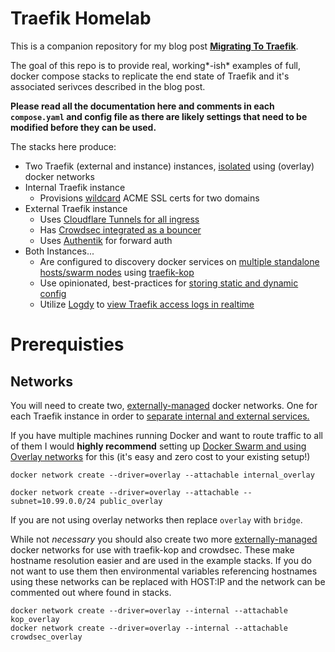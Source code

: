 # Traefik Homelab

This is a companion repository for my blog post [**Migrating To Traefik**](https://blog.foxxmd.dev/posts/migrating-to-traefik/).

The goal of this repo is to provide real, working*-ish* examples of full, docker compose stacks to replicate the end state of Traefik and it's associated serivces described in the blog post. 

**Please read all the documentation here and comments in each `compose.yaml` and config file as there are likely settings that need to be modified before they can be used.**

The stacks here produce:

* Two Traefik (external and instance) instances, [isolated](https://blog.foxxmd.dev/posts/migrating-to-traefik/##by-isolated-docker-network) using (overlay) docker networks
* Internal Traefik instance
  * Provisions [wildcard](https://blog.foxxmd.dev/posts/migrating-to-traefik/#wildcards) ACME SSL certs for two domains
* External Traefik instance
  * Uses [Cloudflare Tunnels for all ingress](https://blog.foxxmd.dev/posts/migrating-to-traefik/#cloudflare-tunnels-integration)
  * Has [Crowdsec integrated as a bouncer](http://blog.foxxmd.dev/posts/migrating-to-traefik/#crowdsec-integration)
  * Uses [Authentik](https://blog.foxxmd.dev/posts/migrating-to-traefik/#authentik-integration) for forward auth
* Both Instances...
  * Are configured to discovery docker services on [multiple standalone hosts/swarm nodes](http://localhost:4000/posts/migrating-to-traefik/#multi-host-docker-discovery) using [traefik-kop](https://github.com/jittering/traefik-kop)
  * Use opinionated, best-practices for [storing static and dynamic config](https://blog.foxxmd.dev/posts/migrating-to-traefik/#staticdynamic-config-best-practices)
  * Utilize [Logdy](https://logdy.dev) to [view Traefik access logs in realtime](https://blog.foxxmd.dev/posts/migrating-to-traefik/#viewing-realtime-logs)

# Prerequisties

## Networks

You will need to create two, [externally-managed](https://docs.docker.com/reference/cli/docker/network/create/) docker networks. One for each Traefik instance in order to [separate internal and external services.](https://blog.foxxmd.dev/posts/migrating-to-traefik/#separating-internalexternal-services)

If you have multiple machines running Docker and want to route traffic to all of them I would **highly recommend** setting up [Docker Swarm and using Overlay networks](https://blog.foxxmd.dev/posts/migrating-to-traefik/#swarm-and-overlay) for this (it's easy and zero cost to your existing setup!)

```shell
docker network create --driver=overlay --attachable internal_overlay
```
```shell
docker network create --driver=overlay --attachable --subnet=10.99.0.0/24 public_overlay
```

If you are not using overlay networks then replace `overlay` with `bridge`.

While not *necessary* you should also create two more [externally-managed](https://docs.docker.com/reference/cli/docker/network/create/) docker networks for use with traefik-kop and crowdsec. These make hostname resolution easier and are used in the example stacks. If you do not want to use them then environmental variables referencing hostnames using these networks can be replaced with HOST:IP and the network can be commented out where found in stacks.

```shell
docker network create --driver=overlay --internal --attachable kop_overlay
docker network create --driver=overlay --internal --attachable crowdsec_overlay
```